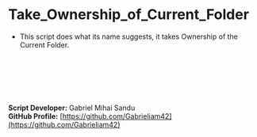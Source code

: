 # Take_Ownership_of_Current_Folder

* This script does what its name suggests, it takes Ownership of the Current Folder.






<br><br>




<br><br>





**Script Developer:** Gabriel Mihai Sandu  
**GitHub Profile:** [https://github.com/Gabrieliam42](https://github.com/Gabrieliam42)

